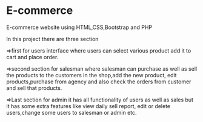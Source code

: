 # E-commerce
E-commerce website using HTML,CSS,Bootstrap and PHP

In this project there are three section  

=>first for users interface where users can select various product add it to cart and place order.

=>second section for salesman where salesman can purchase as well as sell the products to the customers in the shop,add the new product,
edit products,purchase from agency and also check the orders from customer and sell that products.

=>Last section for admin it has all functionality of users as well as sales but it has some extra features like view daily sell report,
edit or delete users,change some users to salesman or admin etc.

